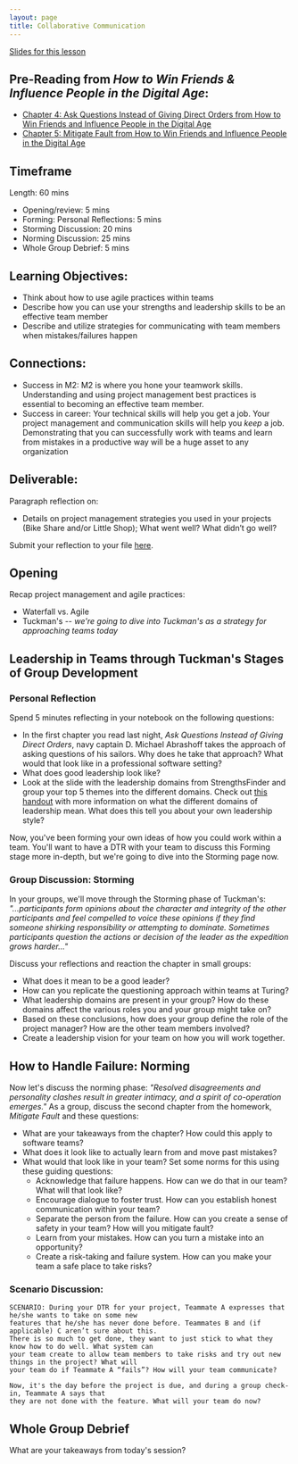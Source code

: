 ```yaml
---
layout: page
title: Collaborative Communication
---
```


[Slides for this lesson](https://docs.google.com/presentation/d/1GV_PSrTRRKlXE1IKp9NXRHbgipyK1nmdk34i8n_UobQ/edit?usp=sharing)

## Pre-Reading from *How to Win Friends & Influence People in the Digital Age*:

* [Chapter 4: Ask Questions Instead of Giving Direct Orders from How to Win Friends and Influence People in the Digital Age](/files/Chapter%204%20Ask%20Questions%20Instead%20of%20Giving%20Direct%20Orders.pdf)
* [Chapter 5: Mitigate Fault from How to Win Friends and Influence People in the Digital Age](/files/Chapter%205%20Mitigate%20Fault.pdf)

## Timeframe

Length: 60 mins

* Opening/review: 5 mins
* Forming: Personal Reflections: 5 mins
* Storming Discussion: 20 mins
* Norming Discussion: 25 mins
* Whole Group Debrief: 5 mins

## Learning Objectives:

* Think about how to use agile practices within teams
* Describe how you can use your strengths and leadership skills to be an effective team member
* Describe and utilize strategies for communicating with team members when mistakes/failures happen

## Connections:
* Success in M2: M2 is where you hone your teamwork skills. Understanding and using project management best practices is essential to becoming an effective team member.
* Success in career: Your technical skills will help you get a job. Your project management and communication skills will help you *keep* a job. Demonstrating that you can successfully work with teams and learn from mistakes in a productive way will be a huge asset to any organization

## Deliverable:
Paragraph reflection on:

* Details on project management strategies you used in your projects (Bike Share and/or Little Shop); What went well? What didn’t go well?

Submit your reflection to your file [here](https://github.com/turingschool/career-development-curriculum/tree/master/deliverable_submissions).

## Opening
Recap project management and agile practices:

* Waterfall vs. Agile
* Tuckman's -- *we're going to dive into Tuckman's as a strategy for approaching teams today*

## Leadership in Teams through Tuckman's Stages of Group Development

### Personal Reflection
Spend 5 minutes reflecting in your notebook on the following questions:

* In the first chapter you read last night, *Ask Questions Instead of Giving Direct Orders*, navy captain D. Michael Abrashoff takes the approach of asking questions of his sailors. Why does he take that approach? What would that look like in a professional software setting?
* What does good leadership look like?
* Look at the slide with the leadership domains from StrengthsFinder and group your top 5 themes into the different domains. Check out [this handout](https://docs.google.com/document/d/1N449kYbcOhu22vbORfjUOfjFOIfPoka5w00q_fklipU/edit?usp=sharing) with more information on what the different domains of leadership mean. What does this tell you about your own leadership style?

Now, you've been forming your own ideas of how you could work within a team. You'll want to have a DTR with your team to discuss this Forming stage more in-depth, but we're going to dive into the Storming page now.

### Group Discussion: Storming
In your groups, we'll move through the Storming phase of Tuckman's: *"...participants form opinions about the character and integrity of the other participants and feel compelled to voice these opinions if they find someone shirking responsibility or attempting to dominate. Sometimes participants question the actions or decision of the leader as the expedition grows harder..."*

Discuss your reflections and reaction the chapter in small groups:

* What does it mean to be a good leader?
* How can you replicate the questioning approach within teams at Turing?
* What leadership domains are present in your group? How do these domains affect the various roles you and your group might take on?
* Based on these conclusions, how does your group define the role of the project manager? How are the other team members involved?
* Create a leadership vision for your team on how you will work together.

## How to Handle Failure: Norming
Now let's discuss the norming phase: *"Resolved disagreements and personality clashes result in greater intimacy, and a spirit of co-operation emerges."* As a group, discuss the second chapter from the homework, *Mitigate Fault* and these questions:

* What are your takeaways from the chapter? How could this apply to software teams?
* What does it look like to actually learn from and move past mistakes?
* What would that look like in your team? Set some norms for this using these guiding questions:
	* Acknowledge that failure happens. How can we do that in our team? What will that look like?
	* Encourage dialogue to foster trust. How can you establish honest communication within your team?
	* Separate the person from the failure. How can you create a sense of safety in your team? How will you mitigate fault?
	* Learn from your mistakes. How can you turn a mistake into an opportunity?
	* Create a risk-taking and failure system. How can you make your team a safe place to take risks?

### Scenario Discussion:

	SCENARIO: During your DTR for your project, Teammate A expresses that he/she wants to take on some new
	features that he/she has never done before. Teammates B and (if applicable) C aren’t sure about this.
	There is so much to get done, they want to just stick to what they know how to do well. What system can
	your team create to allow team members to take risks and try out new things in the project? What will
	your team do if Teammate A “fails”? How will your team communicate?

	Now, it's the day before the project is due, and during a group check-in, Teammate A says that
	they are not done with the feature. What will your team do now?

## Whole Group Debrief
What are your takeaways from today's session?
